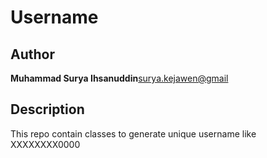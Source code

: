 Username
========

Author
------

**Muhammad Surya Ihsanuddin**<surya.kejawen@gmail>

Description
-----------

This repo contain classes to generate unique username like XXXXXXXX0000
